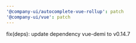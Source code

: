 ```yaml
---
'@company-ui/autocomplete-vue-rollup': patch
'@company-ui/vue': patch
---
```


fix(deps): update dependency vue-demi to v0.14.7
